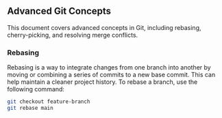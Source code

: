 ## Advanced Git Concepts
This document covers advanced concepts in Git, including rebasing, cherry-picking, and resolving merge conflicts.
### Rebasing
Rebasing is a way to integrate changes from one branch into another by moving or combining a
series of commits to a new base commit. This can help maintain a cleaner project history.
To rebase a branch, use the following command:
```bash
git checkout feature-branch
git rebase main
```
